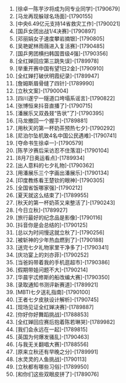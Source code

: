 
1. [徐卓一陈芋汐将成为同专业同学]-[1790679]
1. [马龙再现躲球名场面]-[1790155]
1. [中央6.49亿元支持14省救灾工作]-[1790021]
1. [国乒女团出战1/4决赛]-[1790897]
1. [邓丽娟女子速度攀岩摘银]-[1790805]
1. [吴艳妮林雨薇进入复活赛]-[1790485]
1. [国乒男团横扫韩国晋级4强]-[1790356]
1. [全红婵回应第三跳失误]-[1789978]
1. [举重开赛中国有望1日2金]-[1790910]
1. [全红婵打破伏明霞纪录]-[1789947]
1. [詹姆斯眉骨缝了四针]-[1789990]
1. [立秋文案]-[1790004]
1. [四川遂宁一隧道口垮塌系谣言]-[1790822]
1. [张博恒来抖音直播了]-[1790715]
1. [潘展乐又双叒叕“告状”了]-[1790395]
1. [马龙撤回一个握手]-[1789881]
1. [用秋天的第一杯奶茶预热七夕]-[1790292]
1. [尼泊尔坠机致4名中国公民遇难]-[1790741]
1. [夺命书生徐卓一]-[1790579]
1. [陈芋汐赛后采访忍不住落泪]-[1790104]
1. [8月7日奥运看点]-[1789934]
1. [出人意料的七夕礼物]-[1790362]
1. [用潘展乐三个字画出潘展乐]-[1790134]
1. [印度教练看王楚钦的眼神]-[1790305]
1. [全国省饭哪家强]-[1790212]
1. [夏天就这么结束了]-[1789955]
1. [秋天的第一杯奶茶又来整活了]-[1790243]
1. [今日立秋]-[1789927]
1. [旅行最好的纪念品是影像]-[1790116]
1. [抖音你是会总结的]-[1790125]
1. [总以为时间慢这就立秋了]-[1790256]
1. [被斩神的少年热血燃到了]-[1790188]
1. [送完七夕礼物家里干净多了]-[1790341]
1. [庆功宴上的刘亦菲]-[1790252]
1. [当爸妈带着我的手机逛超市]-[1790386]
1. [假期带娃问题不大]-[1790214]
1. [华晨宇忒修斯的船改编大赛]-[1790350]
1. [录取通知书测评新赛道]-[1789921]
1. [MBTI七夕送礼指南]-[1790100]
1. [王者七夕皮肤设计解析]-[1790745]
1. [现场见证全红婵决赛]-[1789887]
1. [你好你好舞蹈挑战]-[1788853]
1. [全红婵回应赛后抱着陈若琳哭]-[1789982]
1. [我们会永远在一起]-[1789815]
1. [英国为何爆发骚乱]-[1790463]
1. [与我无关翻唱大赛]-[1788556]
1. [原来立秋还有早晚之分]-[1789991]
1. [水灵灵的人鱼挑战]-[1790113]
1. [立秋都有哪些习俗]-[1789950]
1. [和你们这些双眼皮拼了]-[1789076]